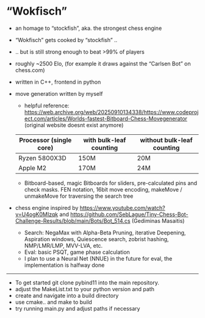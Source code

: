 # “Wokfisch”
- an homage to “stockfish”, aka. the strongest chess engine
- “Wokfisch” gets cooked by “stockfish” ..
- .. but is still strong enough to beat >99% of players
- roughly ~2500 Elo, (for example it draws against the “Carlsen Bot” on chess.com)
- written in C++, frontend in python
- move generation written by myself
    - helpful reference: https://web.archive.org/web/20250910134338/https://www.codeproject.com/articles/Worlds-fastest-Bitboard-Chess-Movegenerator (original website doesnt exist anymore)
    
    | Processor (single core) | with bulk-leaf counting | without bulk-leaf counting |
    | --- | --- | --- |
    | Ryzen 5800X3D | 150M | 20M |
    | Apple M2 | 170M | 24M |
    - Bitboard-based, magic Bitboards for sliders, pre-calculated pins and check masks. FEN notation, 16bit move encoding, makeMove / unmakeMove for traversing the search tree
- chess engine inspired by https://www.youtube.com/watch?v=U4ogK0MIzqk and https://github.com/SebLague/Tiny-Chess-Bot-Challenge-Results/blob/main/Bots/Bot_514.cs (Gediminas Masaitis)
    - Search: NegaMax with Alpha-Beta Pruning, iterative Deepening, Aspiration windows, Quiescence search, zobrist hashing, NMP/LMR/LMP, MVV-LVA, etc.
    - Eval: basic PSQT, game phase calculation
    - I plan to use a Neural Net (NNUE) in the future for eval, the implementation is halfway done

---
- To get started git clone pybind11 into the main repository.
- adjust the MakeList.txt to your python version and path
- create and navigate into a build directory
- use cmake.. and make to build
- try running main.py and adjust paths if necessary
